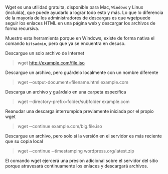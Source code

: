 Wget es una utilidad gratuita, disponible para Mac, `Windows` y Linux (incluida), que puede ayudarlo a lograr todo esto y más. Lo que lo diferencia de la mayoría de los administradores de descargas es que wgetpuede seguir los enlaces HTML en una página web y descargar los archivos de forma recursiva.

Muestro esta herramienta porque en Windows, existe de forma nativa el comando `bitsadmin`, pero que ya se encuentra en desuso.

Descargue un solo archivo de Internet

> wget http://example.com/file.iso

Descargue un archivo, pero guárdelo localmente con un nombre diferente

> wget ‐‐output-document=filename.html example.com

Descarga un archivo y guárdalo en una carpeta específica

> wget ‐‐directory-prefix=folder/subfolder example.com

Reanudar una descarga interrumpida previamente iniciada por el propio wget

> wget ‐‐continue example.com/big.file.iso

Descargue un archivo, pero solo si la versión en el servidor es más reciente que su copia local

> wget ‐‐continue ‐‐timestamping wordpress.org/latest.zip

El comando wget ejercerá una presión adicional sobre el servidor del sitio porque atravesará continuamente los enlaces y descargará archivos.